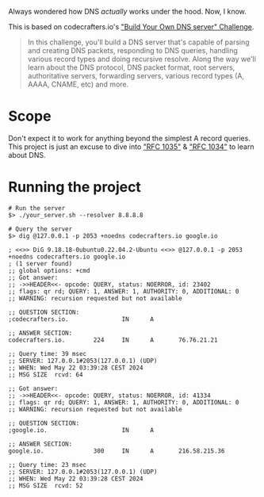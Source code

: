 Always wondered how DNS _actually_ works under the hood.
Now, I know.

This is based on codecrafters.io's ["Build Your Own DNS server" Challenge](https://app.codecrafters.io/courses/dns-server/overview).

> In this challenge, you'll build a DNS server that's capable of parsing and
> creating DNS packets, responding to DNS queries, handling various record types
> and doing recursive resolve. Along the way we'll learn about the DNS protocol,
> DNS packet format, root servers, authoritative servers, forwarding servers,
> various record types (A, AAAA, CNAME, etc) and more.

# Scope

Don't expect it to work for anything beyond the simplest A record queries.  
This project is just an excuse to dive into ["RFC 1035"](https://tools.ietf.org/html/rfc1035) & ["RFC 1034"](https://tools.ietf.org/html/rfc1034) to learn about DNS.

# Running the project

```
# Run the server
$> ./your_server.sh --resolver 8.8.8.8

# Query the server
$> dig @127.0.0.1 -p 2053 +noedns codecrafters.io google.io

; <<>> DiG 9.18.18-0ubuntu0.22.04.2-Ubuntu <<>> @127.0.0.1 -p 2053 +noedns codecrafters.io google.io
; (1 server found)
;; global options: +cmd
;; Got answer:
;; ->>HEADER<<- opcode: QUERY, status: NOERROR, id: 23402
;; flags: qr rd; QUERY: 1, ANSWER: 1, AUTHORITY: 0, ADDITIONAL: 0
;; WARNING: recursion requested but not available

;; QUESTION SECTION:
;codecrafters.io.               IN      A

;; ANSWER SECTION:
codecrafters.io.        224     IN      A       76.76.21.21

;; Query time: 39 msec
;; SERVER: 127.0.0.1#2053(127.0.0.1) (UDP)
;; WHEN: Wed May 22 03:39:28 CEST 2024
;; MSG SIZE  rcvd: 64

;; Got answer:
;; ->>HEADER<<- opcode: QUERY, status: NOERROR, id: 41334
;; flags: qr rd; QUERY: 1, ANSWER: 1, AUTHORITY: 0, ADDITIONAL: 0
;; WARNING: recursion requested but not available

;; QUESTION SECTION:
;google.io.                     IN      A

;; ANSWER SECTION:
google.io.              300     IN      A       216.58.215.36

;; Query time: 23 msec
;; SERVER: 127.0.0.1#2053(127.0.0.1) (UDP)
;; WHEN: Wed May 22 03:39:28 CEST 2024
;; MSG SIZE  rcvd: 52
```
